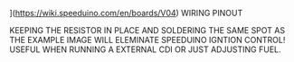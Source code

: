 
](https://wiki.speeduino.com/en/boards/V04) WIRING PINOUT

KEEPING THE RESISTOR IN PLACE AND SOLDERING THE SAME SPOT AS THE EXAMPLE IMAGE WILL ELEMINATE SPEEDUINO IGNTION CONTROL!
USEFUL WHEN RUNNING A EXTERNAL CDI OR JUST ADJUSTING FUEL.
